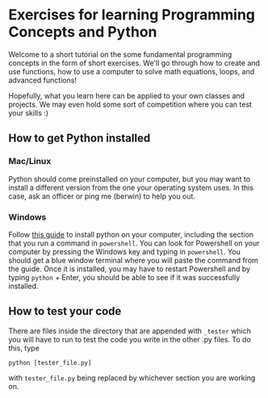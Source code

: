 # Exercises for learning Programming Concepts and Python

Welcome to a short tutorial on the some fundamental programming concepts in the form of short exercises. 
We'll go through how to create and use functions, how to use a computer to solve math equations, loops, and advanced functions!

Hopefully, what you learn here can be applied to your own classes and projects. We may even hold some sort of competition where you can test your skills :)

## How to get Python installed

### Mac/Linux

Python should come preinstalled on your computer, but you may want to install a different version from the one your operating system uses. In this case, ask an officer or ping me (berwin) to help you out.

### Windows

Follow [this guide](http://docs.python-guide.org/en/latest/starting/install/win/) to install python on your computer, including the section that you run a command in `powershell`. You can look for Powershell on your computer by pressing the Windows key and typing in `powershell`. You should get a blue window terminal where you will paste the command from the guide. Once it is installed, you may have to restart Powershell and by typing `python` + Enter, you should be able to see
if it was successfully installed.

## How to test your code

There are files inside the directory that are appended with `_tester` which you will have to run to test the code you write in the other .py files. To do this, type
```
python [tester_file.py]
```
with `tester_file.py` being replaced by whichever section you are working on.
